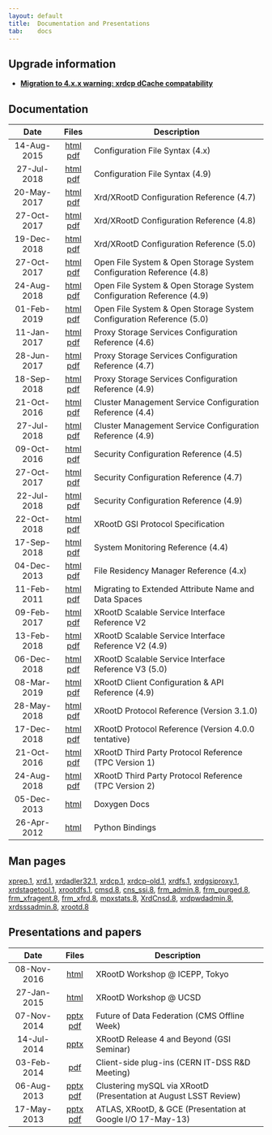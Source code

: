 ```yaml
---
layout: default
title:  Documentation and Presentations
tab:    docs
---
```


Upgrade information
-------------------

* [**Migration to 4.x.x warning: xrdcp dCache compatability**](/2015/05/01/migration_warning_xrdcp_4_x_x.html)

Documentation
-------------

|Date       |Files                                                                 |Description                                                                     |
|:---------:|:----------------------------------------------------------------------:|------------------------------------------------------------------------------|
|14-Aug-2015|[html](/doc/dev42/Syntax_config.htm) [pdf](/doc/dev42/Syntax_config.pdf)  |Configuration File Syntax (4.x)                                               |
|27-Jul-2018|[html](/doc/dev49/Syntax_config.htm) [pdf](/doc/dev49/Syntax_config.pdf)  |Configuration File Syntax (4.9)                                               |
|20-May-2017|[html](/doc/dev47/xrd_config.htm) [pdf](/doc/dev47/xrd_config.pdf)           |Xrd/XRootD Configuration Reference (4.7)                            |
|27-Oct-2017|[html](/doc/dev48/xrd_config.htm) [pdf](/doc/dev48/xrd_config.pdf)           |Xrd/XRootD Configuration Reference (4.8)                            |
|19-Dec-2018|[html](/doc/dev50/xrd_config.htm) [pdf](/doc/dev50/xrd_config.pdf)           |Xrd/XRootD Configuration Reference (5.0)                            |
|27-Oct-2017|[html](/doc/dev48/ofs_config.htm) [pdf](/doc/dev48/ofs_config.pdf)        |Open File System &amp; Open Storage System Configuration Reference (4.8)      |
|24-Aug-2018|[html](/doc/dev49/ofs_config.htm) [pdf](/doc/dev49/ofs_config.pdf)        |Open File System &amp; Open Storage System Configuration Reference (4.9)      |
|01-Feb-2019|[html](/doc/dev50/ofs_config.htm) [pdf](/doc/dev50/ofs_config.pdf)        |Open File System &amp; Open Storage System Configuration Reference (5.0)      |
|11-Jan-2017|[html](/doc/dev46/pss_config.htm) [pdf](/doc/dev46/pss_config.pdf)        |Proxy Storage Services Configuration Reference (4.6)    |
|28-Jun-2017|[html](/doc/dev47/pss_config.htm) [pdf](/doc/dev47/pss_config.pdf)        |Proxy Storage Services Configuration Reference (4.7)    |
|18-Sep-2018|[html](/doc/dev49/pss_config.htm) [pdf](/doc/dev49/pss_config.pdf)        |Proxy Storage Services Configuration Reference (4.9)    |
|21-Oct-2016|[html](/doc/dev45/cms_config.htm) [pdf](/doc/dev45/cms_config.pdf)        |Cluster Management Service Configuration Reference (4.4)                    |
|27-Jul-2018|[html](/doc/dev49/cms_config.htm) [pdf](/doc/dev49/cms_config.pdf)        |Cluster Management Service Configuration Reference (4.9)                    |
|09-Oct-2016|[html](/doc/dev45/sec_config.htm) [pdf](/doc/dev45/sec_config.pdf)        |Security Configuration Reference (4.5)                                         |
|27-Oct-2017|[html](/doc/dev47/sec_config.htm) [pdf](/doc/dev47/sec_config.pdf)        |Security Configuration Reference (4.7)                                         |
|22-Jul-2018|[html](/doc/dev49/sec_config.htm) [pdf](/doc/dev49/sec_config.pdf)        |Security Configuration Reference (4.9)                                         |
|22-Oct-2018|[html](/doc/dev49/XRootDGSISpec.htm) [pdf](/doc/dev49/XRootDGSISpec.pdf)        |XRootD GSI Protocol Specification
|17-Sep-2018|[html](/doc/dev44/xrd_monitoring.htm) [pdf](/doc/dev44/xrd_monitoring.pdf)|System Monitoring Reference (4.4)                                           |
|04-Dec-2013|[html](/doc/dev4/frm_config.htm) [pdf](/doc/dev4/frm_config.pdf)          |File Residency Manager Reference (4.x)                                  |
|11-Feb-2011|[html](/doc/prod/frm_migr.htm) [pdf](/doc/prod/frm_migr.pdf)            |Migrating to Extended Attribute Name and Data Spaces                          |
|09-Feb-2017|[html](/doc/dev46/ssi_reference-V2.htm) [pdf](/doc/dev46/ssi_reference-V2.pdf) |XRootD Scalable Service Interface Reference V2 |
|13-Feb-2018|[html](/doc/dev49/ssi_reference-V2.htm) [pdf](/doc/dev49/ssi_reference-V2.pdf) |XRootD Scalable Service Interface Reference V2 (4.9) |
|06-Dec-2018|[html](/doc/dev50/ssi_reference-V3.htm) [pdf](/doc/dev50/ssi_reference-V3.pdf) |XRootD Scalable Service Interface Reference V3 (5.0) |
|08-Mar-2019|[html](/doc/xrdcl-docs/www/xrdcldocs.html) [pdf](/doc/xrdcl-docs/xrdcldocs.pdf) |XRootD Client Configuration &amp; API Reference (4.9)
|28-May-2018|[html](/doc/dev45/XRdv310.htm) [pdf](/doc/dev45/XRdv310.pdf)              |XRootD Protocol Reference (Version 3.1.0)                                     |
|17-Dec-2018|[html](/doc/dev49/XRdv400.htm) [pdf](/doc/dev45/XRdv400.pdf)              |XRootD Protocol Reference (Version 4.0.0 tentative)                                     |
|21-Oct-2016|[html](/doc/dev4/tpc_protocol.htm) [pdf](/doc/dev4/tpc_protocol.pdf)    |XRootD Third Party Protocol Reference (TPC Version 1)                                     |
|24-Aug-2018|[html](/doc/dev49/tpc_protocol.htm) [pdf](/doc/dev49/tpc_protocol.pdf)    |XRootD Third Party Protocol Reference (TPC Version 2)                                     |
|05-Dec-2013|[html](http://xrootd.org/doc/doxygen/current/html/annotated.html)|Doxygen Docs|
|26-Apr-2012|[html](http://xrootd.org/doc/python/xrootd-python/)|Python Bindings|

Man pages
---------

[xprep.1](/doc/man/xprep.1.html),
[xrd.1](/doc/man/xrd.1.html),
[xrdadler32.1](/doc/man/xrdadler32.1.html),
[xrdcp.1](/doc/man/xrdcp.1.html),
[xrdcp-old.1](/doc/man/xrdcp-old.1.html),
[xrdfs.1](/doc/man/xrdfs.1.html),
[xrdgsiproxy.1](/doc/man/xrdgsiproxy.1.html),
[xrdstagetool.1](/doc/man/xrdstagetool.1.html),
[xrootdfs.1](/doc/man/xrootdfs.1.html),
[cmsd.8](/doc/man/cmsd.8.html),
[cns_ssi.8](/doc/man/cns_ssi.8.html),
[frm_admin.8](/doc/man/frm_admin.8.html),
[frm_purged.8](/doc/man/frm_purged.8.html),
[frm_xfragent.8](/doc/man/frm_xfragent.8.html),
[frm_xfrd.8](/doc/man/frm_xfrd.8.html),
[mpxstats.8](/doc/man/mpxstats.8.html),
[XrdCnsd.8](/doc/man/XrdCnsd.8.html),
[xrdpwdadmin.8](/doc/man/xrdpwdadmin.8.html),
[xrdsssadmin.8](/doc/man/xrdsssadmin.8.html),
[xrootd.8](/doc/man/xrootd.8.html)

Presentations and papers
------------------------

|Date       |Files                                                                 |Description                                                       |
|:---------:|:--------------------------------------------------------------------:|------------------------------------------------------------------|
|08-Nov-2016|[html](https://indico.cern.ch/event/523410/other-view?view=standard)|XRootD Workshop @ ICEPP, Tokyo|
|27-Jan-2015|[html](https://indico.cern.ch/event/330212/other-view?view=standard)|XRootD Workshop @ UCSD|
|07-Nov-2014|[pptx](/presentations/COW-141107.pptx) [pdf](/presentations/COW-141107.pdf)|Future of Data Federation (CMS Offline Week)|
|14-Jul-2014|[pptx](/presentations/GSI-140715.pptx)|XRootD Release 4 and Beyond (GSI Seminar)|
|03-Feb-2014|[pdf](/presentations/20140203_client_plugins.pdf)|Client-side plug-ins (CERN IT-DSS R&D Meeting)|
|06-Aug-2013|[pptx](/presentations/LSST-Review.pptx) [pdf](/presentations/LSST-Review.pdf)|Clustering mySQL via XRootD (Presentation at August LSST Review)|
|17-May-2013|[pptx](/presentations/Google_IO_talk_1305.pptx) [pdf](/presentations/Google_IO_talk_1305.pdf)|ATLAS, XRootD, & GCE (Presentation at Google I/O 17-May-13)|

